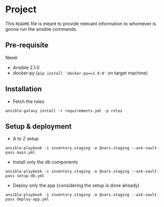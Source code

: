 # Project

This `README` file is meant to provide relevant information to whomever is gonna run the ansible commands. 

## Pre-requisite

Need:

- Ansible 2.1.0
- docker-py (`pip install 'docker-py==1.9.0'` on target machine)  

## Installation

- Fetch the roles

```
ansible-galaxy install -r requirements.yml -p roles
```

## Setup & deployment

- A to Z setup

```
ansible-playbook -i inventory.staging -e @vars.staging --ask-vault-pass main.yml
```

- Install only the db components

```
ansible-playbook -i inventory.staging -e @vars.staging --ask-vault-pass setup-db.yml
```

- Deploy only the app (considering the setup is done already)

```
ansible-playbook -i inventory.staging -e @vars.staging --ask-vault-pass deploy-app.yml
```
